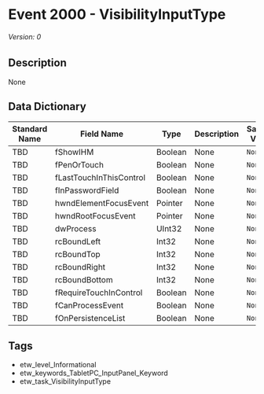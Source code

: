 # Event 2000 - VisibilityInputType
###### Version: 0

## Description
None

## Data Dictionary
|Standard Name|Field Name|Type|Description|Sample Value|
|---|---|---|---|---|
|TBD|fShowIHM|Boolean|None|`None`|
|TBD|fPenOrTouch|Boolean|None|`None`|
|TBD|fLastTouchInThisControl|Boolean|None|`None`|
|TBD|fInPasswordField|Boolean|None|`None`|
|TBD|hwndElementFocusEvent|Pointer|None|`None`|
|TBD|hwndRootFocusEvent|Pointer|None|`None`|
|TBD|dwProcess|UInt32|None|`None`|
|TBD|rcBoundLeft|Int32|None|`None`|
|TBD|rcBoundTop|Int32|None|`None`|
|TBD|rcBoundRight|Int32|None|`None`|
|TBD|rcBoundBottom|Int32|None|`None`|
|TBD|fRequireTouchInControl|Boolean|None|`None`|
|TBD|fCanProcessEvent|Boolean|None|`None`|
|TBD|fOnPersistenceList|Boolean|None|`None`|

## Tags
* etw_level_Informational
* etw_keywords_TabletPC_InputPanel_Keyword
* etw_task_VisibilityInputType